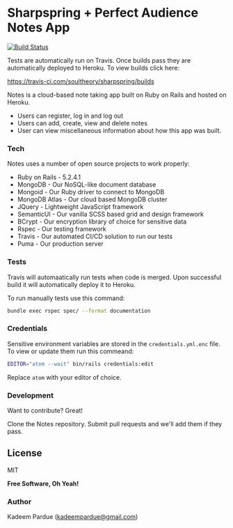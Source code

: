 # Sharpspring + Perfect Audience Notes App

[![Build Status](https://travis-ci.com/soultheory/sharpspring.svg?branch=master)](https://travis-ci.com/soultheory/sharpspring.svg)

Tests are automatically run on Travis. Once builds pass they are automatically deployed to Heroku. To view builds click here:

https://travis-ci.com/soultheory/sharpspring/builds

Notes is a cloud-based note taking app built on Ruby on Rails and hosted on Heroku.

  - Users can register, log in and log out
  - Users can add, create, view and delete notes
  - User can view miscellaneous information about how this app was built.

### Tech

Notes uses a number of open source projects to work properly:

* Ruby on Rails - 5.2.4.1
* MongoDB - Our NoSQL-like document database
* Mongoid - Our Ruby driver to connect to MongoDB
* MongoDB Atlas - Our cloud based MongoDB cluster
* JQuery - Lightweight JavaScript framework
* SemanticUI - Our vanilla SCSS based grid and design framework
* BCrypt - Our encryption library of choice for sensitive data
* Rspec - Our testing framework
* Travis - Our automated CI/CD solution to run our tests
* Puma - Our production server

### Tests

Travis will automaatically run tests when code is merged. Upon successful build it will automatically deploy it to Heroku.

To run manually tests use this command:

```sh
bundle exec rspec spec/ --format documentation
```

### Credentials

Sensitive environment variables are stored in the `credentials.yml.enc` file. To view or update them run this commeand:
```sh
EDITOR="atom --wait" bin/rails credentials:edit
```
Replace `atom` with your editor of choice.

### Development

Want to contribute? Great!

Clone the Notes repository. Submit pull requests and we'll add them if they pass.

License
----

MIT

**Free Software, Oh Yeah!**


### Author

Kadeem Pardue (kadeempardue@gmail.com)
